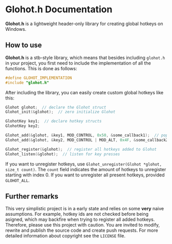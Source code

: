 # Glohot.h Documentation

**Glohot.h** is a lightweight header-only library for creating global hotkeys on Windows.

## How to use
**Glohot.h** is a stb-style library, which means that besides including `glohot.h` in your project, you first need to include the implementation of all the functions.
This is done as follows:
```c 
#define GLOHOT_IMPLEMENTATION
#include "glohot.h"
```

After including the library, you can easily create custom global hotkeys like this:

```c 
Glohot glohot;  // declare the Glohot struct
Glohot_init(&glohot);  // zero initialize Glohot

GlohotKey key1;  // declare hotkey structs
GlohotKey key2;

Glohot_add(&glohot, &key1, MOD_CONTROL, 0x50, &some_callback1);  // populate hotkeys and add them to Glohot
Glohot_add(&glohot, &key2, MOD_CONTROL | MOD_ALT, 0x4F, &some_callback2);  // define modifiers, vk code of the key and the callback function

Glohot_register(&glohot);  // register all hotkeys added to Glohot
Glohot_listen(&glohot);  // listen for key presses
```

If you want to unregister hotkeys, use `Glohot_unregister(Glohot *glohot, size_t count)`.
The `count` field indicates the amount of hotkeys to unregister starting with index 0.
If you want to unregister all present hotkeys, provided `GLOHOT_ALL`.

## Further remarks

This very simplistic project is in a early state and relies on some **very** naive assumptions. For example, hotkey ids are not checked before being asigned, which may backfire when trying to register all added hotkeys.
Therefore, please use this project with caution. You are invited to modify, rewrite and publish the source code and create push requests. For more detailed information about copyright see the `LICENSE` file.